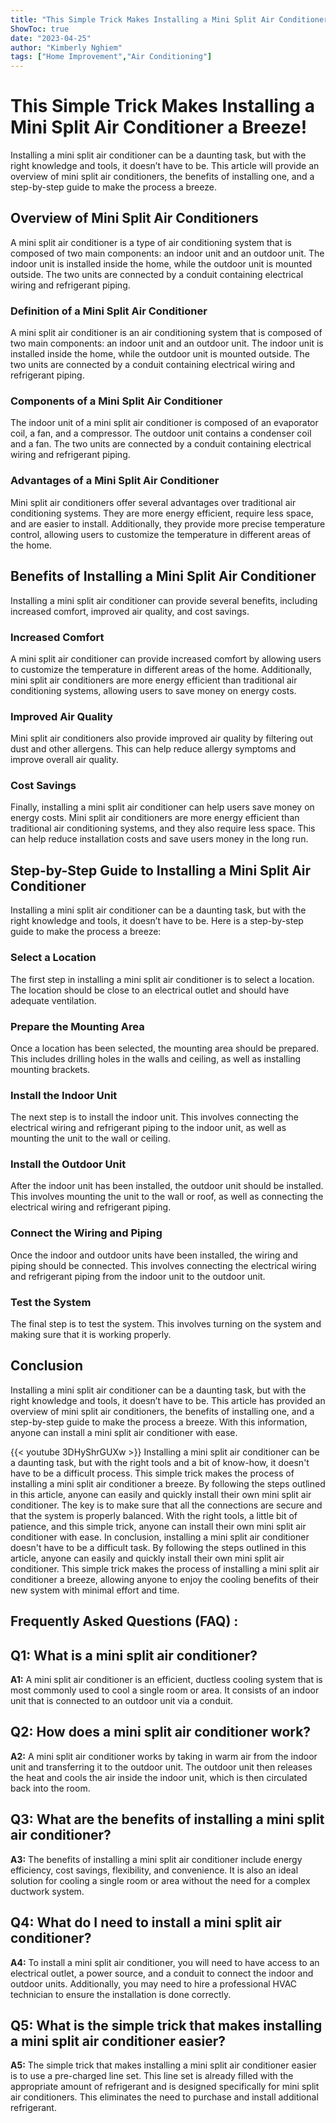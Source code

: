 ```yaml
---
title: "This Simple Trick Makes Installing a Mini Split Air Conditioner a Breeze!"
ShowToc: true 
date: "2023-04-25"
author: "Kimberly Nghiem" 
tags: ["Home Improvement","Air Conditioning"]
---
```

# This Simple Trick Makes Installing a Mini Split Air Conditioner a Breeze!

Installing a mini split air conditioner can be a daunting task, but with the right knowledge and tools, it doesn’t have to be. This article will provide an overview of mini split air conditioners, the benefits of installing one, and a step-by-step guide to make the process a breeze. 

## Overview of Mini Split Air Conditioners

A mini split air conditioner is a type of air conditioning system that is composed of two main components: an indoor unit and an outdoor unit. The indoor unit is installed inside the home, while the outdoor unit is mounted outside. The two units are connected by a conduit containing electrical wiring and refrigerant piping.

### Definition of a Mini Split Air Conditioner

A mini split air conditioner is an air conditioning system that is composed of two main components: an indoor unit and an outdoor unit. The indoor unit is installed inside the home, while the outdoor unit is mounted outside. The two units are connected by a conduit containing electrical wiring and refrigerant piping.

### Components of a Mini Split Air Conditioner

The indoor unit of a mini split air conditioner is composed of an evaporator coil, a fan, and a compressor. The outdoor unit contains a condenser coil and a fan. The two units are connected by a conduit containing electrical wiring and refrigerant piping.

### Advantages of a Mini Split Air Conditioner

Mini split air conditioners offer several advantages over traditional air conditioning systems. They are more energy efficient, require less space, and are easier to install. Additionally, they provide more precise temperature control, allowing users to customize the temperature in different areas of the home.

## Benefits of Installing a Mini Split Air Conditioner

Installing a mini split air conditioner can provide several benefits, including increased comfort, improved air quality, and cost savings. 

### Increased Comfort

A mini split air conditioner can provide increased comfort by allowing users to customize the temperature in different areas of the home. Additionally, mini split air conditioners are more energy efficient than traditional air conditioning systems, allowing users to save money on energy costs.

### Improved Air Quality

Mini split air conditioners also provide improved air quality by filtering out dust and other allergens. This can help reduce allergy symptoms and improve overall air quality.

### Cost Savings

Finally, installing a mini split air conditioner can help users save money on energy costs. Mini split air conditioners are more energy efficient than traditional air conditioning systems, and they also require less space. This can help reduce installation costs and save users money in the long run.

## Step-by-Step Guide to Installing a Mini Split Air Conditioner

Installing a mini split air conditioner can be a daunting task, but with the right knowledge and tools, it doesn’t have to be. Here is a step-by-step guide to make the process a breeze: 

### Select a Location

The first step in installing a mini split air conditioner is to select a location. The location should be close to an electrical outlet and should have adequate ventilation.

### Prepare the Mounting Area

Once a location has been selected, the mounting area should be prepared. This includes drilling holes in the walls and ceiling, as well as installing mounting brackets.

### Install the Indoor Unit

The next step is to install the indoor unit. This involves connecting the electrical wiring and refrigerant piping to the indoor unit, as well as mounting the unit to the wall or ceiling.

### Install the Outdoor Unit

After the indoor unit has been installed, the outdoor unit should be installed. This involves mounting the unit to the wall or roof, as well as connecting the electrical wiring and refrigerant piping.

### Connect the Wiring and Piping

Once the indoor and outdoor units have been installed, the wiring and piping should be connected. This involves connecting the electrical wiring and refrigerant piping from the indoor unit to the outdoor unit.

### Test the System

The final step is to test the system. This involves turning on the system and making sure that it is working properly.

## Conclusion

Installing a mini split air conditioner can be a daunting task, but with the right knowledge and tools, it doesn’t have to be. This article has provided an overview of mini split air conditioners, the benefits of installing one, and a step-by-step guide to make the process a breeze. With this information, anyone can install a mini split air conditioner with ease.

{{< youtube 3DHyShrGUXw >}} 
Installing a mini split air conditioner can be a daunting task, but with the right tools and a bit of know-how, it doesn't have to be a difficult process. This simple trick makes the process of installing a mini split air conditioner a breeze. By following the steps outlined in this article, anyone can easily and quickly install their own mini split air conditioner. The key is to make sure that all the connections are secure and that the system is properly balanced. With the right tools, a little bit of patience, and this simple trick, anyone can install their own mini split air conditioner with ease. In conclusion, installing a mini split air conditioner doesn't have to be a difficult task. By following the steps outlined in this article, anyone can easily and quickly install their own mini split air conditioner. This simple trick makes the process of installing a mini split air conditioner a breeze, allowing anyone to enjoy the cooling benefits of their new system with minimal effort and time.

## Frequently Asked Questions (FAQ) :
## Q1: What is a mini split air conditioner?

**A1:** A mini split air conditioner is an efficient, ductless cooling system that is most commonly used to cool a single room or area. It consists of an indoor unit that is connected to an outdoor unit via a conduit.

## Q2: How does a mini split air conditioner work?

**A2:** A mini split air conditioner works by taking in warm air from the indoor unit and transferring it to the outdoor unit. The outdoor unit then releases the heat and cools the air inside the indoor unit, which is then circulated back into the room.

## Q3: What are the benefits of installing a mini split air conditioner?

**A3:** The benefits of installing a mini split air conditioner include energy efficiency, cost savings, flexibility, and convenience. It is also an ideal solution for cooling a single room or area without the need for a complex ductwork system.

## Q4: What do I need to install a mini split air conditioner?

**A4:** To install a mini split air conditioner, you will need to have access to an electrical outlet, a power source, and a conduit to connect the indoor and outdoor units. Additionally, you may need to hire a professional HVAC technician to ensure the installation is done correctly.

## Q5: What is the simple trick that makes installing a mini split air conditioner easier?

**A5:** The simple trick that makes installing a mini split air conditioner easier is to use a pre-charged line set. This line set is already filled with the appropriate amount of refrigerant and is designed specifically for mini split air conditioners. This eliminates the need to purchase and install additional refrigerant.





